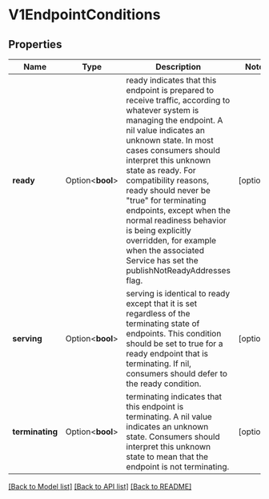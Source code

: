 # V1EndpointConditions

## Properties

Name | Type | Description | Notes
------------ | ------------- | ------------- | -------------
**ready** | Option<**bool**> | ready indicates that this endpoint is prepared to receive traffic, according to whatever system is managing the endpoint. A nil value indicates an unknown state. In most cases consumers should interpret this unknown state as ready. For compatibility reasons, ready should never be \"true\" for terminating endpoints, except when the normal readiness behavior is being explicitly overridden, for example when the associated Service has set the publishNotReadyAddresses flag. | [optional]
**serving** | Option<**bool**> | serving is identical to ready except that it is set regardless of the terminating state of endpoints. This condition should be set to true for a ready endpoint that is terminating. If nil, consumers should defer to the ready condition. | [optional]
**terminating** | Option<**bool**> | terminating indicates that this endpoint is terminating. A nil value indicates an unknown state. Consumers should interpret this unknown state to mean that the endpoint is not terminating. | [optional]

[[Back to Model list]](../README.md#documentation-for-models) [[Back to API list]](../README.md#documentation-for-api-endpoints) [[Back to README]](../README.md)


